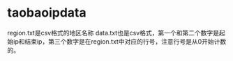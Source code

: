 taobaoipdata
============
region.txt是csv格式的地区名称
data.txt也是csv格式，第一个和第二个数字是起始ip和结束ip，第三个数字是在region.txt中对应的行号，注意行号是从0开始计数的。
